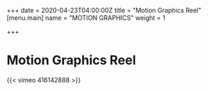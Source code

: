 +++
date = 2020-04-23T04:00:00Z
title = "Motion Graphics Reel"
[menu.main]
name = "MOTION GRAPHICS"
weight = 1

+++
# Motion Graphics Reel

{{< vimeo 416142888 >}}